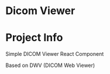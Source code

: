 Dicom Viewer
===

# Project Info

Simple DICOM Viewer React Component

Based on DWV (DICOM Web Viewer)